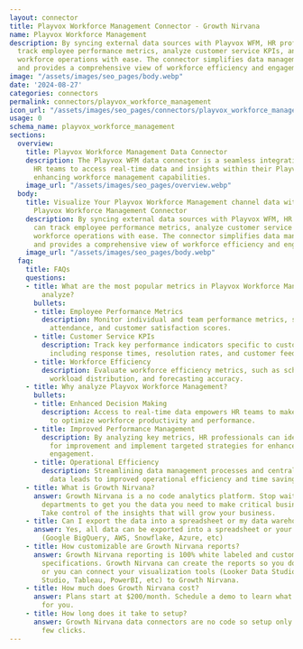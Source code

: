 ```yaml
---
layout: connector
title: Playvox Workforce Management Connector - Growth Nirvana
name: Playvox Workforce Management
description: By syncing external data sources with Playvox WFM, HR professionals can
  track employee performance metrics, analyze customer service KPIs, and streamline
  workforce operations with ease. The connector simplifies data management processes
  and provides a comprehensive view of workforce efficiency and engagement.
image: "/assets/images/seo_pages/body.webp"
date: '2024-08-27'
categories: connectors
permalink: connectors/playvox_workforce_management
icon_url: "/assets/images/seo_pages/connectors/playvox_workforce_management"
usage: 0
schema_name: playvox_workforce_management
sections:
  overview:
    title: Playvox Workforce Management Data Connector
    description: The Playvox WFM data connector is a seamless integration that allows
      HR teams to access real-time data and insights within their Playvox platform,
      enhancing workforce management capabilities.
    image_url: "/assets/images/seo_pages/overview.webp"
  body:
    title: Visualize Your Playvox Workforce Management channel data with Growth Nirvana's
      Playvox Workforce Management Connector
    description: By syncing external data sources with Playvox WFM, HR professionals
      can track employee performance metrics, analyze customer service KPIs, and streamline
      workforce operations with ease. The connector simplifies data management processes
      and provides a comprehensive view of workforce efficiency and engagement.
    image_url: "/assets/images/seo_pages/body.webp"
  faq:
    title: FAQs
    questions:
    - title: What are the most popular metrics in Playvox Workforce Management to
        analyze?
      bullets:
      - title: Employee Performance Metrics
        description: Monitor individual and team performance metrics, such as productivity,
          attendance, and customer satisfaction scores.
      - title: Customer Service KPIs
        description: Track key performance indicators specific to customer service,
          including response times, resolution rates, and customer feedback.
      - title: Workforce Efficiency
        description: Evaluate workforce efficiency metrics, such as schedule adherence,
          workload distribution, and forecasting accuracy.
    - title: Why analyze Playvox Workforce Management?
      bullets:
      - title: Enhanced Decision Making
        description: Access to real-time data empowers HR teams to make informed decisions
          to optimize workforce productivity and performance.
      - title: Improved Performance Management
        description: By analyzing key metrics, HR professionals can identify areas
          for improvement and implement targeted strategies for enhanced employee
          engagement.
      - title: Operational Efficiency
        description: Streamlining data management processes and centralizing workforce
          data leads to improved operational efficiency and time savings for HR teams.
    - title: What is Growth Nirvana?
      answer: Growth Nirvana is a no code analytics platform. Stop waiting for other
        departments to get you the data you need to make critical business decisions.
        Take control of the insights that will grow your business.
    - title: Can I export the data into a spreadsheet or my data warehouse?
      answer: Yes, all data can be exported into a spreadsheet or your data warehouse
        (Google BigQuery, AWS, Snowflake, Azure, etc)
    - title: How customizable are Growth Nirvana reports?
      answer: Growth Nirvana reporting is 100% white labeled and customized to your
        specifications. Growth Nirvana can create the reports so you don’t have to
        or you can connect your visualization tools (Looker Data Studio/Google Data
        Studio, Tableau, PowerBI, etc) to Growth Nirvana.
    - title: How much does Growth Nirvana cost?
      answer: Plans start at $200/month. Schedule a demo to learn what plan is best
        for you.
    - title: How long does it take to setup?
      answer: Growth Nirvana data connectors are no code so setup only requires a
        few clicks.
---
```

